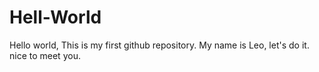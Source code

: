 # Hell-World
Hello world, This is my first github repository.
My name is Leo, let's do it.
nice to meet you.
